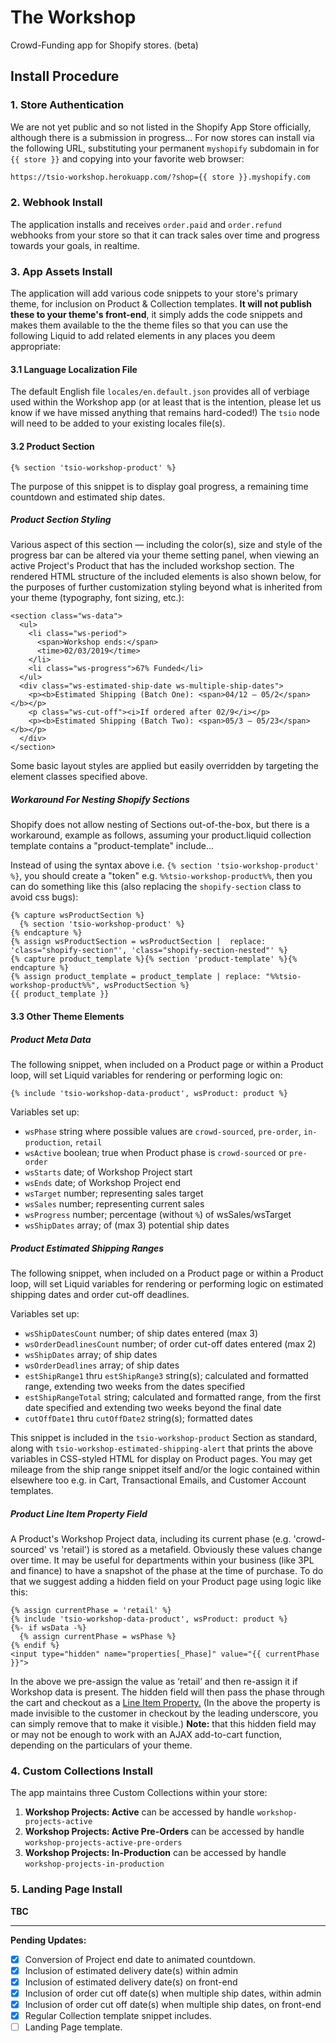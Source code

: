 # The Workshop

Crowd-Funding app for Shopify stores.  (beta)

## Install Procedure

### 1. Store Authentication

We are not yet public and so not listed in the Shopify App Store officially, although there is a submission in progress&hellip; For now stores can install via the following URL, substituting your permanent `myshopify` subdomain in for `{{ store }}` and copying into your favorite web browser:

``` html
https://tsio-workshop.herokuapp.com/?shop={{ store }}.myshopify.com
```

### 2. Webhook Install

The application installs and receives `order.paid` and `order.refund` webhooks from your store so that it can track sales over time and progress towards your goals, in realtime.

### 3. App Assets Install

The application will add various code snippets to your store's primary theme, for inclusion on Product & Collection templates. **It will not publish these to your theme's front-end**, it simply adds the code snippets and makes them available to the the theme files so that you can use the following Liquid to add related elements in any places you deem appropriate:

#### 3.1 Language Localization File

The default English file `locales/en.default.json` provides all of verbiage used within the Workshop app (or at least that is the intention, please let us know if we have missed anything that remains hard-coded!) The `tsio` node will need to be added to your existing locales file(s).

#### 3.2 Product Section

``` twig   
{% section 'tsio-workshop-product' %}
```

The purpose of this snippet is to display goal progress, a remaining time countdown and estimated ship dates.

##### Product Section Styling

Various aspect of this section — including the color(s), size and style of the progress bar can be altered via your theme setting panel, when viewing an active Project's Product that has the included workshop section. The rendered HTML structure of the included elements is also shown below, for the purposes of further customization styling beyond what is inherited from your theme (typography, font sizing, etc.):

``` twig
<section class="ws-data">
  <ul>
    <li class="ws-period">
      <span>Workshop ends:</span>
      <time>02/03/2019</time>
    </li>
    <li class="ws-progress">67% Funded</li>
  </ul>
  <div class="ws-estimated-ship-date ws-multiple-ship-dates">
    <p><b>Estimated Shipping (Batch One): <span>04/12 – 05/2</span></b></p>
    <p class="ws-cut-off"><i>If ordered after 02/9</i></p>
    <p><b>Estimated Shipping (Batch Two): <span>05/3 – 05/23</span></b></p>
  </div>
</section>
```

Some basic layout styles are applied but easily overridden by targeting the element classes specified above.

##### Workaround For Nesting Shopify Sections

Shopify does not allow nesting of Sections out-of-the-box, but there is a workaround, example as follows, assuming your product.liquid collection template contains a "product-template" include...

Instead of using the syntax above i.e. `{% section 'tsio-workshop-product' %}`, you should create a "token" e.g. `%%tsio-workshop-product%%`, then you can do something like this (also replacing the `shopify-section` class to avoid css bugs):

``` twig
{% capture wsProductSection %}
  {% section 'tsio-workshop-product' %}
{% endcapture %}
{% assign wsProductSection = wsProductSection |  replace: 'class="shopify-section"', 'class="shopify-section-nested"' %}
{% capture product_template %}{% section 'product-template' %}{% endcapture %}
{% assign product_template = product_template | replace: "%%tsio-workshop-product%%", wsProductSection %}
{{ product_template }}
```

#### 3.3 Other Theme Elements

##### Product Meta Data

The following snippet, when included on a Product page or within a Product loop, will set Liquid variables for rendering or performing logic on:

``` twig
{% include 'tsio-workshop-data-product', wsProduct: product %}
```

Variables set up:

* `wsPhase` string where possible values are `crowd-sourced`, `pre-order`, `in-production`, `retail`
* `wsActive` boolean; true when Product phase is `crowd-sourced` or `pre-order`
* `wsStarts` date; of Workshop Project start
* `wsEnds` date; of Workshop Project end
* `wsTarget` number; representing sales target  
* `wsSales` number; representing current sales
* `wsProgress` number; percentage (without `%`) of wsSales/wsTarget
* `wsShipDates` array; of (max 3) potential ship dates

##### Product Estimated Shipping Ranges

The following snippet, when included on a Product page or within a Product loop, will set Liquid variables for rendering or performing logic on estimated shipping dates and order cut-off deadlines.


Variables set up:

* `wsShipDatesCount` number; of ship dates entered (max 3)
* `wsOrderDeadlinesCount` number; of order cut-off dates entered (max 2)
* `wsShipDates` array; of ship dates
* `wsOrderDeadlines` array; of ship dates
* `estShipRange1` thru `estShipRange3` string(s); calculated and formatted range, extending two weeks from the dates specified
* `estShipRangeTotal` string; calculated and formatted range, from the first date specified and extending two weeks beyond the final date  
* `cutOffDate1` thru `cutOffDate2` string(s); formatted dates  

This snippet is included in the `tsio-workshop-product` Section as standard, along with `tsio-workshop-estimated-shipping-alert` that prints the above variables in CSS-styled HTML for display on Product pages. You may get mileage from the ship range snippet itself and/or the logic contained within elsewhere too e.g. in Cart, Transactional Emails, and Customer Account templates.

##### Product Line Item Property Field

A Product's Workshop Project data, including its current phase (e.g. 'crowd-sourced' vs 'retail') is stored as a metafield. Obviously these values change over time. It may be useful for departments within your business (like 3PL and finance) to have a snapshot of the phase at the time of purchase. To do that we suggest adding a hidden field on your Product page using logic like this:

``` twig
{% assign currentPhase = 'retail' %}
{% include 'tsio-workshop-data-product', wsProduct: product %}
{%- if wsData -%}
  {% assign currentPhase = wsPhase %}
{% endif %}
<input type="hidden" name="properties[_Phase]" value="{{ currentPhase }}">
```

In the above we pre-assign the value as ‘retail’ and then re-assign it if Workshop data is present. The hidden field will then pass the phase through the cart and checkout as a [Line Item Property.](https://help.shopify.com/en/themes/customization/products/features/get-customization-information-for-products) (In the above the property is made invisible to the customer in checkout by the leading underscore, you can simply remove that to make it visible.) __Note:__ that this hidden field may or may not be enough to work with an AJAX add-to-cart function, depending on the particulars of your theme.

### 4. Custom Collections Install

The app maintains three Custom Collections within your store:

1. __Workshop Projects: Active__ can be accessed by handle `workshop-projects-active`
2. __Workshop Projects: Active Pre-Orders__  can be accessed by handle `workshop-projects-active-pre-orders`
3. __Workshop Projects: In-Production__ can be accessed by handle `workshop-projects-in-production`

### 5. Landing Page Install

__TBC__

<hr>

__Pending Updates:__

* [x] Conversion of Project end date to animated countdown.
* [x] Inclusion of estimated delivery date(s) within admin
* [x] Inclusion of estimated delivery date(s) on front-end
* [x] Inclusion of order cut off date(s) when multiple ship dates, within admin
* [x] Inclusion of order cut off date(s) when multiple ship dates, on front-end
* [x] Regular Collection template snippet includes.
* [ ] Landing Page template.
